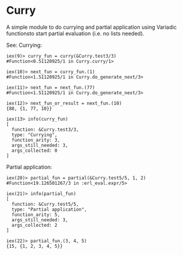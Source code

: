 # Curry

A simple module to do currying and partial application using Variadic functionsto start partial evaluation (i.e. no lists needed).

See: 
  Currying:
 
    iex(9)> curry_fun = curry(&Curry.test3/3)
    #Function<0.51120925/1 in Curry.curry/1>

    iex(10)> next_fun = curry_fun.(1)
    #Function<1.51120925/1 in Curry.do_generate_next/3>

    iex(11)> next_fun = next_fun.(77)
    #Function<1.51120925/1 in Curry.do_generate_next/3>

    iex(12)> next_fun_or_result = next_fun.(10)
    {88, {1, 77, 10}}

    iex(13> info(curry_fun)
    [
      function: &Curry.test3/3,
      type: "Currying",
      function_arity: 3,
      args_still_needed: 3,
      args_collected: 0
    ]

  Partial application:

    iex(20)> partial_fun = partial(&Curry.test5/5, 1, 2)
    #Function<19.126501267/3 in :erl_eval.expr/5>

    iex(21)> info(partial_fun)
    [
      function: &Curry.test5/5,
      type: "Partial application",
      function_arity: 5,
      args_still_needed: 3,
      args_collected: 2
    ]

    iex(22)> partial_fun.(3, 4, 5)
    {15, {1, 2, 3, 4, 5}}
